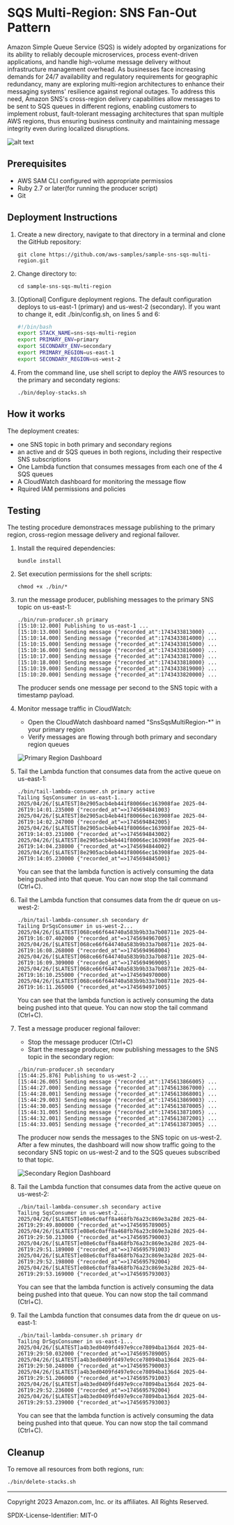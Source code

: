 # SQS Multi-Region: SNS Fan-Out Pattern

Amazon Simple Queue Service (SQS) is widely adopted by organizations for its ability to reliably decouple microservices, process event-driven applications, and handle high-volume message delivery without infrastructure management overhead. As businesses face increasing demands for 24/7 availability and regulatory requirements for geographic redundancy, many are exploring multi-region architectures to enhance their messaging systems' resilience against regional outages. To address this need, Amazon SNS's cross-region delivery capabilities allow messages to be sent to SQS queues in different regions, enabling customers to implement robust, fault-tolerant messaging architectures that span multiple AWS regions, thus ensuring business continuity and maintaining message integrity even during localized disruptions.

![alt text](images/diagram.jpg)

## Prerequisites
- AWS SAM CLI configured with appropriate permissios
- Ruby 2.7 or later(for running the producer script)
- Git

## Deployment Instructions
1. Create a new directory, navigate to that directory in a terminal and clone the GitHub repository:
    ```
    git clone https://github.com/aws-samples/sample-sns-sqs-multi-region.git
    ```
1. Change directory to:
    ```
    cd sample-sns-sqs-multi-region
    ```
1. [Optional] Configure deployment regions. The default configuration deploys to us-east-1 (primary) and us-west-2 (secondary). If you want to change it, edit ./bin/config.sh, on lines 5 and 6:
    ```bash
    #!/bin/bash
    export STACK_NAME=sns-sqs-multi-region
    export PRIMARY_ENV=primary
    export SECONDARY_ENV=secondary
    export PRIMARY_REGION=us-east-1
    export SECONDARY_REGION=us-west-2
    ```

1. From the command line, use shell script to deploy the AWS resources to the primary and secondaty regions:
    ```
    ./bin/deploy-stacks.sh 
    ```



## How it works

The deployment creates:
- one SNS topic in both primary and secondary regions
- an active and dr SQS queues in both regions, including their respective SNS subscriptions
- One Lambda function that consumes messages from each one of the 4 SQS queues
- A CloudWatch dashboard for monitoring the message flow
- Rquired IAM permissions and policies

## Testing
The testing procedure demonstraces message publishing to the primary region, cross-region message delivery and regional failover.

1. Install the required dependencies:
    ```
    bundle install
    ```
1. Set execution permissions for the shell scripts:
    ```
    chmod +x ./bin/*
    ```
1. run the message producer, publishing messages to the primary SNS topic on us-east-1:
    ```
    ./bin/run-producer.sh primary
    [15:10:12.000] Publishing to us-east-1 ...
    [15:10:13.000] Sending message {"recorded_at":1743433813000} ...
    [15:10:14.000] Sending message {"recorded_at":1743433814000} ...
    [15:10:15.000] Sending message {"recorded_at":1743433815000} ...
    [15:10:16.000] Sending message {"recorded_at":1743433816000} ...
    [15:10:17.000] Sending message {"recorded_at":1743433817000} ...
    [15:10:18.000] Sending message {"recorded_at":1743433818000} ...
    [15:10:19.000] Sending message {"recorded_at":1743433819000} ...
    [15:10:20.000] Sending message {"recorded_at":1743433820000} ...
    ```

    The producer sends one message per second to the SNS topic with a timestamp payload.

1. Monitor message traffic in CloudWatch:
   - Open the CloudWatch dashboard named "SnsSqsMultiRegion-*" in your primary region
   - Verify messages are flowing through both primary and secondary region queues
   
   ![Primary Region Dashboard](images/dashboard-primary.jpg)

1. Tail the Lambda function that consumes data from the active queue on us-east-1:
    ```
    ./bin/tail-lambda-consumer.sh primary active
    Tailing SqsConsumer in us-east-1...
    2025/04/26/[$LATEST]8e2905acb4eb441f80066ec163908fae 2025-04-26T19:14:01.235000 {"recorded_at"=>1745694841003}
    2025/04/26/[$LATEST]8e2905acb4eb441f80066ec163908fae 2025-04-26T19:14:02.247000 {"recorded_at"=>1745694842005}
    2025/04/26/[$LATEST]8e2905acb4eb441f80066ec163908fae 2025-04-26T19:14:03.231000 {"recorded_at"=>1745694843002}
    2025/04/26/[$LATEST]8e2905acb4eb441f80066ec163908fae 2025-04-26T19:14:04.238000 {"recorded_at"=>1745694844002}
    2025/04/26/[$LATEST]8e2905acb4eb441f80066ec163908fae 2025-04-26T19:14:05.230000 {"recorded_at"=>1745694845001}
    ```

    You can see that the lambda function is actively consuming the data being pushed into that queue. You can now stop the tail command (Ctrl+C).

1. Tail the Lambda function that consumes data from the dr queue on us-west-2:
    ```
    ./bin/tail-lambda-consumer.sh secondary dr
    Tailing DrSqsConsumer in us-west-2...
    2025/04/26/[$LATEST]068ce66f644740a583b9b33a7b08711e 2025-04-26T19:16:07.402000 {"recorded_at"=>1745694967005}
    2025/04/26/[$LATEST]068ce66f644740a583b9b33a7b08711e 2025-04-26T19:16:08.268000 {"recorded_at"=>1745694968004}
    2025/04/26/[$LATEST]068ce66f644740a583b9b33a7b08711e 2025-04-26T19:16:09.309000 {"recorded_at"=>1745694969005}
    2025/04/26/[$LATEST]068ce66f644740a583b9b33a7b08711e 2025-04-26T19:16:10.255000 {"recorded_at"=>1745694970000}
    2025/04/26/[$LATEST]068ce66f644740a583b9b33a7b08711e 2025-04-26T19:16:11.265000 {"recorded_at"=>1745694971005}
    ```

    You can see that the lambda function is actively consuming the data being pushed into that queue. You can now stop the tail command (Ctrl+C).

1. Test a message producer regional failover:
   - Stop the message producer (Ctrl+C)
   - Start the message producer, now publishing messages to the SNS topic in the secondary region:
    ```
    ./bin/run-producer.sh secondary
    [15:44:25.876] Publishing to us-west-2 ...
    [15:44:26.005] Sending message {"recorded_at":1745613866005} ...
    [15:44:27.000] Sending message {"recorded_at":1745613867000} ...
    [15:44:28.001] Sending message {"recorded_at":1745613868001} ...
    [15:44:29.003] Sending message {"recorded_at":1745613869003} ...
    [15:44:30.005] Sending message {"recorded_at":1745613870005} ...
    [15:44:31.005] Sending message {"recorded_at":1745613871005} ...
    [15:44:32.001] Sending message {"recorded_at":1745613872001} ...
    [15:44:33.005] Sending message {"recorded_at":1745613873005} ...
    ```

    The producer now sends the messages to the SNS topic on us-west-2. After a few minutes, the dashboard will now show traffic going to the secondary SNS topic on us-west-2 and to the SQS queues subscribed to that topic.

    ![Secondary Region Dashboard](images/dashboard-secondary.jpg)

1. Tail the Lambda function that consumes data from the active queue on us-west-2:
    ```
    ./bin/tail-lambda-consumer.sh secondary active
    Tailing SqsConsumer in us-west-2...
    2025/04/26/[$LATEST]e08e6c0aff8a468fb76a23c869e3a28d 2025-04-26T19:29:49.800000 {"recorded_at"=>1745695789005}
    2025/04/26/[$LATEST]e08e6c0aff8a468fb76a23c869e3a28d 2025-04-26T19:29:50.213000 {"recorded_at"=>1745695790003}
    2025/04/26/[$LATEST]e08e6c0aff8a468fb76a23c869e3a28d 2025-04-26T19:29:51.189000 {"recorded_at"=>1745695791003}
    2025/04/26/[$LATEST]e08e6c0aff8a468fb76a23c869e3a28d 2025-04-26T19:29:52.198000 {"recorded_at"=>1745695792004}
    2025/04/26/[$LATEST]e08e6c0aff8a468fb76a23c869e3a28d 2025-04-26T19:29:53.169000 {"recorded_at"=>1745695793003}
    ```

    You can see that the lambda function is actively consuming the data being pushed into that queue. You can now stop the tail command (Ctrl+C).

1. Tail the Lambda function that consumes data from the dr queue on us-east-1:
    ```
    ./bin/tail-lambda-consumer.sh primary dr
    Tailing DrSqsConsumer in us-east-1...
    2025/04/26/[$LATEST]a4b3ed0409fd497e9cce78094ba136d4 2025-04-26T19:29:50.032000 {"recorded_at"=>1745695789005}
    2025/04/26/[$LATEST]a4b3ed0409fd497e9cce78094ba136d4 2025-04-26T19:29:50.248000 {"recorded_at"=>1745695790003}
    2025/04/26/[$LATEST]a4b3ed0409fd497e9cce78094ba136d4 2025-04-26T19:29:51.206000 {"recorded_at"=>1745695791003}
    2025/04/26/[$LATEST]a4b3ed0409fd497e9cce78094ba136d4 2025-04-26T19:29:52.236000 {"recorded_at"=>1745695792004}
    2025/04/26/[$LATEST]a4b3ed0409fd497e9cce78094ba136d4 2025-04-26T19:29:53.239000 {"recorded_at"=>1745695793003}
    ```

    You can see that the lambda function is actively consuming the data being pushed into that queue. You can now stop the tail command (Ctrl+C).

## Cleanup
 
To remove all resources from both regions, run:
```bash
./bin/delete-stacks.sh 
```

----
Copyright 2023 Amazon.com, Inc. or its affiliates. All Rights Reserved.

SPDX-License-Identifier: MIT-0
